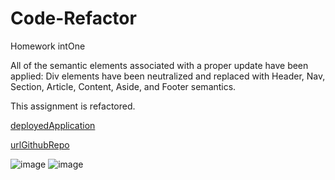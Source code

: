 # Code-Refactor
Homework intOne

All of the semantic elements associated with a proper update have been applied: Div elements have been neutralized and replaced with Header, Nav, Section, Article, Content, Aside, and Footer semantics.

This assignment is refactored.

[deployedApplication](https://andyan7.github.io/Code-Refactor/)

[urlGithubRepo](https://github.com/AndyAn7/Code-Refactor)

![image](https://github.com/AndyAn7/homeWork1/blob/main/screenShot/imgForHW1.png?raw=true)
![image](https://github.com/AndyAn7/homeWork1/blob/main/screenShot/imgForHW1.2.png?raw=true)